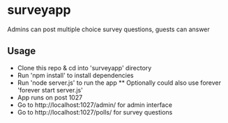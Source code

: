 # surveyapp
Admins can post multiple choice survey questions, guests can answer

## Usage
* Clone this repo & cd into 'surveyapp' directory
* Run 'npm install' to install dependencies
* Run 'node server.js' to run the app
** Optionally could also use forever 'forever start server.js'
* App runs on post 1027
* Go to http://localhost:1027/admin/ for admin interface
* Go to http://localhost:1027/polls/ for survey questions